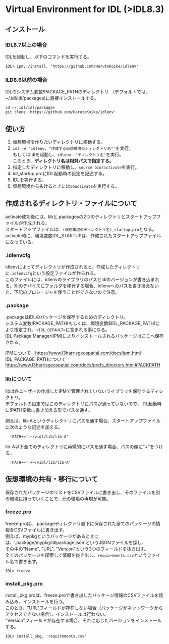 # Virtual Environment for IDL (>IDL8.3)

## インストール
### IDL8.7以上の場合
IDLを起動し、以下のコマンドを実行する。<br>
```
IDL> ipm, /install, 'https://github.com/HarutoKoike/idlenv'
```
### ILD8.6以前の場合
IDLのシステム変数!PACKAGE_PATHのディレクトリ　(デフォルトでは、~/.idl/idl/packages)に直接インストールする。<br>
```
cd ~/.idl/idl/packages
git clone 'https://github.com/HarutoKoike/idlenv'
```

## 使い方
1. 仮想環境を作りたいディレクトリに移動する。
2. `idl -e 'idlenv, "作成する仮想環境のディレクトリ名"'`を実行。<br>
    もしくはidlを起動し、`idlenv, 'ディレクトリ名'`を実行。 <br>
    このとき、**ディレクトリ名は相対パスで指定する。**
3. 指定したディレクトリに移動し、`source bin/activate`を実行。
4. idl_startup.proにIDL起動時の設定を記述する。
5. IDLを実行する。
6. 仮想環境から抜けるときには`deactivate`を実行する。


## 作成されるディレクトリ・ファイルについて
activate成功後には、libと.packagesの2つのディレクトリとスタートアップファイルが作成される。 <br>
スタートアップファイルは、`(仮想環境のディレクトリ名)_startup.pro`となる。　<br>
activate時に、環境変数IDL_STARTUPは、作成されたスタートアップファイルになっている。

### .idlenvcfg
idlenvによってディレクトリが作成されると、作成したディレクトリに`.idlenvcfg`という設定ファイルが作られる。<br>
このファイルには、idlenvのライブラリのパスとidlのバージョンが書き込まれる。別のデバイスにフォルダを移行する場合、idlenvへのパスを書き換えないと、下記のプロシージャを使うことができないので注意。

### .package
.packageはIDLのパッケージを保存するためのディレクトリ。<br>
システム変数!PACKAGE_PATH(もしくは、環境変数$IDL_PACKAGE_PATH)により指定され、`<IDL_DEFAULT>`に含まれる事になる。<br>
IDL Package Manager(IPM)によりインストールされるパッケージはここへ保存される。<br>

IPMについて　https://www.l3harrisgeospatial.com/docs/ipm.html <br>
IDL_PACKAGE_PATHについて https://www.l3harrisgeospatial.com/docs/prefs_directory.html#PACKPATH 




### libについて
libは各ユーザーの作成したIPMで管理されていないライブラリを保存するディレクトリ。<br>
デフォルトの設定ではこのディレクトリにパスが通っていないので、IDL起動時に!PATH変数に書き加える形でパスを通す。

例えば、lib-Aというディレクトリにパスを通す場合、スタートアップファイルに次のような記述を加える。 
```{idl}
  !PATH+=':~/vidl/lib/lib-A'
```
lib-A以下全てのディレクトリに再帰的にパスを通す場合、パスの頭に"+"をつける。
```{idl}
  !PATH+=':+~/vidl/lib/lib-A'
```



## 仮想環境の共有・移行について
保存されたパッケージのリストをCSVファイルに書き出し、そのファイルを別の環境に持っていくことで、元の環境の再現が可能。

### freeze.pro
freeze.proは、.packageディレクトリ直下に保存された全てのパッケージの情報をCSVファイルに書き出す。 <br>
例えば、mypkgというパッケージがあるときには、'.package/mypkg/idlpackage.json'というJSONファイルを探し、 <br>
その中の"Name", "URL", "Version"という3つのフィールドを抜き出す。<br>
全てのパッケージを探索して情報を抜き出し、`requirements.csv`というファイル名で書き出す。<br>
```
IDL> freeze
```

### install_pkg.pro
install_pkg.proは、freeze.proで書き出したパッケージ情報のCSVファイルを読み込み、インストールを行う。<br>
このとき、"URL"フィールドが存在しない場合（パッケージがネットワークからアクセスできない場合）、インストールは行わない。<br>
"Version"フィールドが存在する場合、それに応じたバージョンをインストールする。<br>
```
IDL> install_pkg, 'requirements.csv'
```

